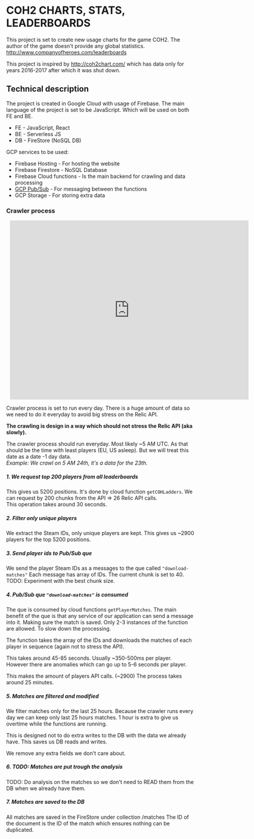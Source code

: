 # COH2 CHARTS, STATS, LEADERBOARDS

This project is set to create new usage charts for the game COH2.
The author of the game doesn't provide any global statistics.  
http://www.companyofheroes.com/leaderboards

This project is inspired by http://coh2chart.com/ which has data
only for years 2016-2017 after which it was shut down.

## Technical description

The project is created in Google Cloud with usage of Firebase.
The main language of the project is set to be JavaScript. Which will
be used on both FE and BE.

-   FE - JavaScript, React
-   BE - Serverless JS
-   DB - FireStore (NoSQL DB)

GCP services to be used:

-   Firebase Hosting - For hosting the website
-   Firebase Firestore - NoSQL Database
-   Firebase Cloud functions - Is the main backend for crawling and data processing
-   [GCP Pub/Sub](https://cloud.google.com/pubsub/docs/overview) - For messaging between the functions
-   GCP Storage - For storing extra data

### Crawler process

<div style="width: 640px; height: 480px; margin: 10px; position: relative;"><iframe allowfullscreen frameborder="0" style="width:640px; height:480px" src="https://lucid.app/documents/embeddedchart/ec7ffc19-50c4-4104-bcf9-287e2af3ac62" id="NDO7etCci.Z5"></iframe></div>

Crawler process is set to run every day. There is a huge amount of data
so we need to do it everyday to avoid big stress on the Relic API.

**The crawling is design in a way which should not stress the Relic API (aka
slowly).**

The crawler process should run everyday. Most likely ~5 AM UTC. As that
should be the time with least players (EU, US asleep). But we will treat
this date as a date -1 day data.  
 _Example: We crawl on 5 AM 24th, it's a data for the 23th._

##### 1. We request top 200 players from all leaderboards

This gives us 5200 positions. It's done by cloud function `getCOHLadders`.
We can request by 200 chunks from the API => 26 Relic API calls.  
This operation takes around 30 seconds.

##### 2. Filter only unique players

We extract the Steam IDs, only unique players are kept.
This gives us ~2900 players for the top 5200 positions.

##### 3. Send player ids to Pub/Sub que

We send the player Steam IDs as a messages to the que called `"download-matches"`
Each message has array of IDs. The current chunk is set to 40.
TODO: Experiment with the best chunk size.

##### 4. Pub/Sub que `"download-matches"` is consumed

The que is consumed by cloud functions `getPlayerMatches`.
The main benefit of the que is that any service of our application
can send a message into it. Making sure the match is saved.
Only 2-3 instances of the function are allowed. To slow down the processing.

The function takes the array of the IDs and downloads the matches
of each player in sequence (again not to stress the API).

This takes around 45-85 seconds. Usually ~350-500ms per player. However
there are anomalies which can go up to 5-6 seconds per player.

This makes the amount of players API calls. (~2900)
The process takes around 25 minutes.

##### 5. Matches are filtered and modified

We filter matches only for the last 25 hours.
Because the crawler runs every day we can keep only last 25 hours matches.
1 hour is extra to give us overtime while the functions are running.

This is designed not to do extra writes to the DB with the data we already have.
This saves us DB reads and writes.

We remove any extra fields we don't care about.

##### 6. TODO: Matches are put trough the analysis

TODO: Do analysis on the matches so we don't need to READ them
from the DB when we already have them.

##### 7. Matches are saved to the DB

All matches are saved in the FireStore under collection /matches
The ID of the document is the ID of the match which ensures nothing
can be duplicated.

